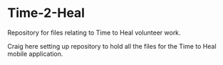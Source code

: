 # Time-2-Heal
Repository for files relating to Time to Heal volunteer work.

Craig here setting up repository to hold all the files for the Time to Heal mobile application.
